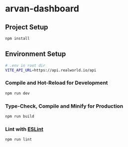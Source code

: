 # arvan-dashboard

## Project Setup

```sh
npm install
```

## Environment Setup

```sh
# .env in root dir
VITE_API_URL=https://api.realworld.io/api
```

### Compile and Hot-Reload for Development

```sh
npm run dev
```

### Type-Check, Compile and Minify for Production

```sh
npm run build
```

### Lint with [ESLint](https://eslint.org/)

```sh
npm run lint
```
